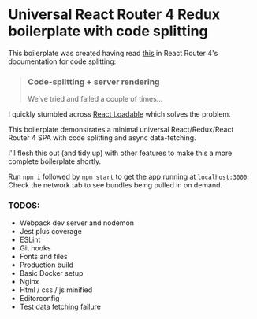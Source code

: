 # Universal React Router 4 Redux boilerplate with code splitting

This boilerplate was created having read [this](https://reacttraining.com/react-router/web/guides/code-splitting/code-splitting-server-rendering) in React Router 4's documentation for code splitting:

> ### Code-splitting + server rendering
> We’ve tried and failed a couple of times...

I quickly stumbled across [React Loadable](https://github.com/thejameskyle/react-loadable) which solves the problem.

This boilerplate demonstrates a minimal universal React/Redux/React Router 4 SPA with code splitting and async data-fetching.

I'll flesh this out (and tidy up) with other features to make this a more complete boilerplate shortly.

Run `npm i` followed by `npm start` to get the app running at `localhost:3000`. Check the network tab to see bundles being pulled in on demand.

### TODOS:

* Webpack dev server and nodemon
* Jest plus coverage
* ESLint
* Git hooks
* Fonts and files
* Production build
* Basic Docker setup
* Nginx
* Html / css / js minified
* Editorconfig
* Test data fetching failure
